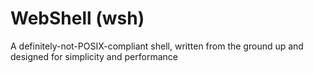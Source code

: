 # WebShell (wsh)

A definitely-not-POSIX-compliant shell, written from the ground up and designed for simplicity and performance

